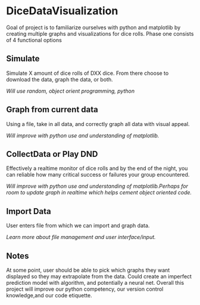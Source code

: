 # DiceDataVisualization
Goal of project is to familiarize ourselves with python and matplotlib by creating multiple graphs and visualizations for dice rolls.
Phase one consists of 4 functional options
## Simulate
Simulate X amount of dice rolls of DXX dice. From there choose to download the data, graph the data, or both.

*Will use random, object orient programming, python*
## Graph from current data 
Using a file, take in all data, and correctly graph all data with visual appeal.

*Will improve with python use and understanding of matplotlib.*
## CollectData or Play DND
Effectively a realtime monitor of dice rolls and by the end of the night, you can reliable how many critical success or failures your group encountered. 

*Will improve with python use and understanding of matplotlib.Perhaps for room to update graph in realtime which helps cement object oriented code.*
## Import Data
User enters file from which we can import and graph data. 

*Learn more about file management and user interface/input.*
## Notes
At some point, user should be able to pick which graphs they want displayed so they may extrapolate from the data. Could create an imperfect prediction model with algorithm, and potentially a neural net. Overall this project will improve our python competency, our version control knowledge,and our code etiquette.
